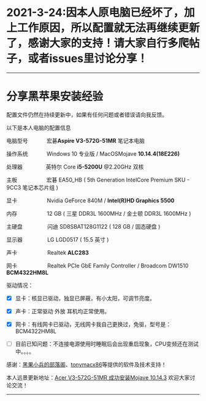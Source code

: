 # 2021-3-24:因本人原电脑已经坏了，加上工作原因，所以配置就无法再继续更新了，感谢大家的支持！请大家自行多爬帖子，或者issues里讨论分享！

---

# 分享黑苹果安装经验


配置文件仍然在持续更新中，如果有任何问题或者错误请向我反馈。

以下是本人电脑的配置信息

电脑型号&ensp;&ensp;&ensp;&ensp;&ensp;&ensp;&ensp;宏碁**Aspire V3-572G-51MR** 笔记本电脑

操作系统&ensp;&ensp;&ensp;&ensp;&ensp;&ensp;&ensp;Windows 10 专业版  / MacOSMojave **10.14.4(18E226)**

处理器&ensp;&ensp;&ensp;&ensp;&ensp;&ensp;&ensp;&nbsp;&nbsp;&nbsp;英特尔 Core **i5-5200U** @2.20GHz 双核

主板&ensp;&ensp;&ensp;&ensp;&ensp;&ensp;&ensp;&nbsp;&nbsp;&nbsp;&nbsp;&nbsp;&nbsp;&nbsp;宏碁 EA50_HB ( 5th Generation IntelCore Premium SKU - 9CC3 笔记本芯片组 )

显卡&ensp;&ensp;&ensp;&ensp;&ensp;&ensp;&ensp;&ensp;&ensp;&ensp;&nbsp;&nbsp;Nvidia GeForce 840M /    **Intel(R)HD Graphics 5500**

内存&ensp;&ensp;&ensp;&ensp;&ensp;&ensp;&ensp;&ensp;&ensp;&ensp;&nbsp;&nbsp;12 GB ( 三星 DDR3L 1600MHz / 金士顿 DDR3L 1600MHz )

主硬盘&ensp;&ensp;&ensp;&ensp;&ensp;&ensp;&ensp;&nbsp;&nbsp;&nbsp;&nbsp;闪迪 SD8SBAT128G1122 ( 128 GB / 固态硬盘 )

显示器&ensp;&ensp;&ensp;&ensp;&ensp;&ensp;&ensp;&nbsp;&nbsp;&nbsp;&nbsp;LG LGD0517 ( 15.5 英寸  )

声卡&ensp;&ensp;&ensp;&ensp;&ensp;&ensp;&ensp;&ensp;&ensp;&nbsp;&nbsp;&nbsp;&nbsp;Realtek **ALC283**

网卡&ensp;&ensp;&ensp;&ensp;&ensp;&ensp;&ensp;&ensp;&ensp;&nbsp;&nbsp;&nbsp;&nbsp;Realtek PCIe GbE Family Controller / Broadcom DW1510 **BCM4322HM8L**


驱动情况：

- [x] 显卡：核显已驱动，独显已屏蔽，有小太阳，可调节亮度。

- [x] 声卡：正常驱动 外放 耳机均正常使用。

- [x] 网卡：有线网卡已驱动，无线网卡我自己更换过，免驱，型号是：BCM4322HM8L

- [ ] 目前已知问题：不连接电源使用时睡眠后会出现重启现象，CPU变频还在测试中。。。。

感谢：[黑果小兵的部落阁](https://blog.daliansky.net/)、[tonymacx86](https://www.tonymacx86.com/)等提供的软件及技术支持！

本人远景更新地址：[Acer V3-572G-51MR 成功安装Mojave 10.14.3](http://bbs.pcbeta.com/viewthread-1809582-1-1.html) 欢迎大家讨论交流！

---
